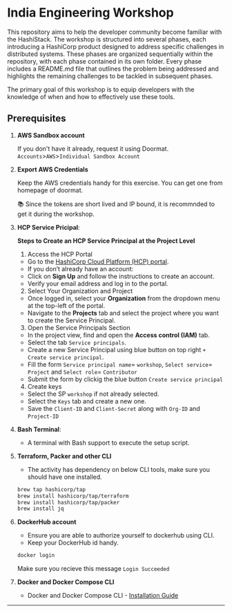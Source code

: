 
# India Engineering Workshop
This repository aims to help the developer community become familiar with the HashiStack. The workshop is structured into several phases, each introducing a HashiCorp product designed to address specific challenges in distributed systems. These phases are organized sequentially within the repository, with each phase contained in its own folder. Every phase includes a README.md file that outlines the problem being addressed and highlights the remaining challenges to be tackled in subsequent phases.

The primary goal of this workshop is to equip developers with the knowledge of when and how to effectively use these tools.

## Prerequisites

1. **AWS Sandbox account**

    If you don't have it already, request it using Doormat. `Accounts`>`AWS`>`Individual Sandbox Account`

1. **Export AWS Credentials**

    Keep the AWS credentials handy for this exercise. You can get one from homepage of doormat.
    
    :books: Since the tokens are short lived and IP bound, it is recommnded to get it during the workshop. 
   
2. **HCP Service Pricipal**:

   **Steps to Create an HCP Service Principal at the Project Level**

    1. Access the HCP Portal
    - Go to the [HashiCorp Cloud Platform (HCP) portal](https://portal.cloud.hashicorp.com/).
    - If you don’t already have an account:
    - Click on **Sign Up** and follow the instructions to create an account.
    - Verify your email address and log in to the portal.

    2. Select Your Organization and Project
    - Once logged in, select your **Organization** from the dropdown menu at the top-left of the portal.
    - Navigate to the **Projects** tab and select the project where you want to create the Service Principal.

    3. Open the Service Principals Section
    - In the project view, find and open the **Access control (IAM)** tab.
    - Select the tab `Service principals`.      
    - Create a new Service Principal using blue button on top right `+ Create service principal`.
    - Fill the form `Service principal name`= `workshop`,  `Select service`= `Project` and `Select role`= `Contributor`
    - Submit the form by clickig the blue button `Create service principal`

    4. Create keys
    - Select the SP `workshop` if not already selected.
    - Select the `Keys` tab and create a new one.
    - Save the `Client-ID` and `Client-Secret` along with `Org-ID` and `Project-ID`

3. **Bash Terminal**:
   - A terminal with Bash support to execute the setup script.

4. **Terraform, Packer and other CLI**

    - The activity has dependency on below CLI tools, make sure you should have one installed.
    ```bash
    brew tap hashicorp/tap
    brew install hashicorp/tap/terraform
    brew install hashicorp/tap/packer
    brew install jq
    ```
5. **DockerHub account**
    - Ensure you are able to authorize yourself to dockerhub using CLI.
    - Keep your DockerHub id handy.

    ```bash
    docker login
    ```
    Make sure you recieve this message `Login Succeeded`

6. **Docker and Docker Compose CLI**

    - Docker and Docker Compose CLI - [Installation Guide](https://docs.docker.com/desktop/?_gl=1*2e29n*_gcl_au*MTUzMTk2ODMzMi4xNzMxMzM3NjM0*_ga*MTg3Mjc5MjUxNC4xNzMxMzM3NjM0*_ga_XJWPQMJYHQ*MTczMzcyNzIyMy4zLjEuMTczMzcyNzI1MS4zMi4wLjA.)
---
